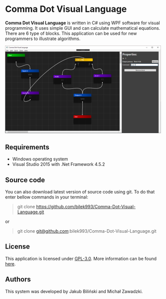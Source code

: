 Comma Dot Visual Language
==================================

**Comma Dot Visual Language**  is written in C# using WPF software for visual programming. It uses simple GUI and can calculate mathematical equations. There are 6 type of blocks. This application can be used for new programmers to illustrate algorithms.

![Image](.docs/image.png)



## Requirements

* Windows operating system
* Visual Studio 2015 with .Net Framework 4.5.2



## Source code

You can also download latest version of source code using git. To do that enter bellow commands in your terminal:
> git clone https://github.com/bilek993/Comma-Dot-Visual-Language.git

or

> git clone git@github.com:bilek993/Comma-Dot-Visual-Language.git



## License

This application is licensed under [GPL-3.0](LICENSE). More information can be found [here](https://www.gnu.org/licenses/gpl-3.0.en.html).

## Authors

This system was developed by Jakub Biliński and Michał Zawadzki.